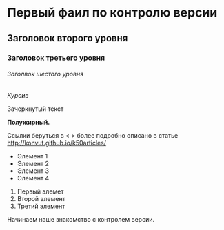# Первый фаил по контролю версии

## Заголовок второго уровня

### Заголовок третьего уровня

###### Заголвок шестого уровня

*Курсив*

~~Зачеркнутый текст~~

**Полужирный.**

Ссылки беруться в < > более подробно описано в статье <http://konvut.github.io/k50articles/>


* Элемент 1
* Элемент 2
* Элемент 3
* Элемент 4

1. Первый элемет
2. Второй элемент
3. Третий элемент


Начинаем наше знакомство с контролем версии.
